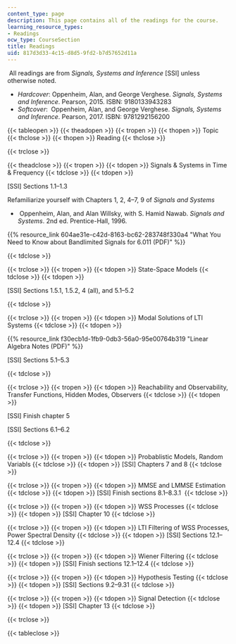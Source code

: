 ```yaml
---
content_type: page
description: This page contains all of the readings for the course.
learning_resource_types:
- Readings
ocw_type: CourseSection
title: Readings
uid: 817d3d33-4c15-d8d5-9fd2-b7d57652d11a
---
```


 All readings are from _Signals, Systems and Inference_ \[SSI\] unless otherwise noted.

*   _Hardcover_: Oppenheim, Alan, and George Verghese. _Signals, Systems and Inference_. Pearson, 2015. ISBN: 9180133943283
*   _Softcover_:  Oppenheim, Alan, and George Verghese. _Signals, Systems and Inference_. Pearson, 2017. ISBN: 9781292156200

{{< tableopen >}}
{{< theadopen >}}
{{< tropen >}}
{{< thopen >}}
Topic
{{< thclose >}}
{{< thopen >}}
Reading
{{< thclose >}}

{{< trclose >}}

{{< theadclose >}}
{{< tropen >}}
{{< tdopen >}}
Signals & Systems in Time & Frequency
{{< tdclose >}}
{{< tdopen >}}


\[SSI\] Sections 1.1–1.3

Refamiliarize yourself with Chapters 1, 2, 4–7, 9 of _Signals and Systems_

*    Oppenheim, Alan, and Alan Willsky, with S. Hamid Nawab. _Signals and Systems_. 2nd ed. Prentice-Hall, 1996.  

{{% resource_link 604ae31e-c42d-8163-bc62-283748f330a4 "What You Need to Know about Bandlimited Signals for 6.011 (PDF)" %}}


{{< tdclose >}}

{{< trclose >}}
{{< tropen >}}
{{< tdopen >}}
State-Space Models
{{< tdclose >}}
{{< tdopen >}}


\[SSI\] Sections 1.5.1, 1.5.2, 4 (all), and 5.1–5.2


{{< tdclose >}}

{{< trclose >}}
{{< tropen >}}
{{< tdopen >}}
Modal Solutions of LTI Systems
{{< tdclose >}}
{{< tdopen >}}


{{% resource_link f30ecb1d-1fb9-0db3-56a0-95e00764b319 "Linear Algebra Notes (PDF)" %}}

\[SSI\] Sections 5.1–5.3


{{< tdclose >}}

{{< trclose >}}
{{< tropen >}}
{{< tdopen >}}
Reachability and Observability, Transfer Functions, Hidden Modes, Observers
{{< tdclose >}}
{{< tdopen >}}


\[SSI\] Finish chapter 5

\[SSI\] Sections 6.1–6.2


{{< tdclose >}}

{{< trclose >}}
{{< tropen >}}
{{< tdopen >}}
Probablistic Models, Random Variabls
{{< tdclose >}}
{{< tdopen >}}
\[SSI\] Chapters 7 and 8
{{< tdclose >}}

{{< trclose >}}
{{< tropen >}}
{{< tdopen >}}
MMSE and LMMSE Estimation
{{< tdclose >}}
{{< tdopen >}}
\[SSI\] Finish sections 8.1–8.3.1 
{{< tdclose >}}

{{< trclose >}}
{{< tropen >}}
{{< tdopen >}}
WSS Processes
{{< tdclose >}}
{{< tdopen >}}
\[SSI\] Chapter 10
{{< tdclose >}}

{{< trclose >}}
{{< tropen >}}
{{< tdopen >}}
LTI Filtering of WSS Processes, Power Spectral Density
{{< tdclose >}}
{{< tdopen >}}
\[SSI\] Sections 12.1–12.4
{{< tdclose >}}

{{< trclose >}}
{{< tropen >}}
{{< tdopen >}}
Wiener Filtering
{{< tdclose >}}
{{< tdopen >}}
\[SSI\] Finish sections 12.1–12.4
{{< tdclose >}}

{{< trclose >}}
{{< tropen >}}
{{< tdopen >}}
Hypothesis Testing
{{< tdclose >}}
{{< tdopen >}}
\[SSI\] Sections 9.2–9.31
{{< tdclose >}}

{{< trclose >}}
{{< tropen >}}
{{< tdopen >}}
Signal Detection
{{< tdclose >}}
{{< tdopen >}}
\[SSI\] Chapter 13
{{< tdclose >}}

{{< trclose >}}

{{< tableclose >}}